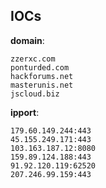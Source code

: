 
## IOCs

__domain__:

```text
zzerxc.com
ponturded.com
hackforums.net
masterunis.net
jscloud.biz
```
__ipport__:

```text
179.60.149.244:443
45.155.249.171:443
103.163.187.12:8080
159.89.124.188:443
91.92.120.119:62520
207.246.99.159:443
```